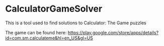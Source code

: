 # CalculatorGameSolver
This is a tool used to find solutions to Calculator: The Game puzzles

The game can be found here: https://play.google.com/store/apps/details?id=com.sm.calculateme&hl=en_US&gl=US
